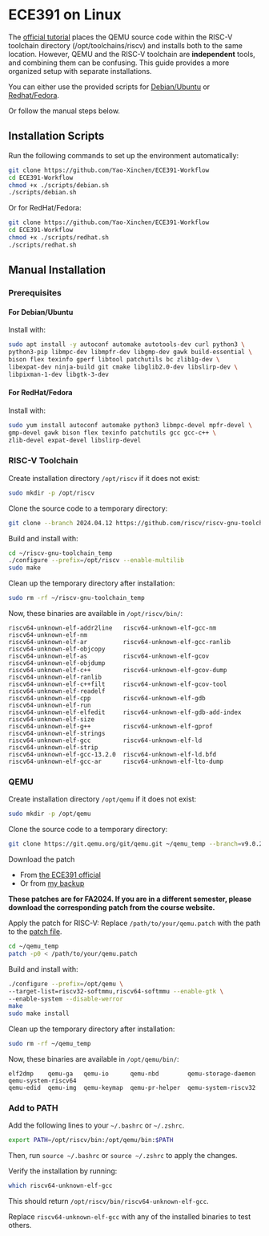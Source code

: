 # ECE391 on Linux

The [official tutorial](https://courses.grainger.illinois.edu/ece391/fa2024/secure/assignments/mp/mp0/mp0_fa24.pdf)
places the QEMU source code within the RISC-V toolchain directory (/opt/toolchains/riscv)
and installs both to the same location.
However, QEMU and the RISC-V toolchain are **independent** tools, and combining them can be confusing.
This guide provides a more organized setup with separate installations.

You can either use the provided scripts for [Debian/Ubuntu](./scripts/debian.sh) or [Redhat/Fedora](./scripts/redhat.sh).

Or follow the manual steps below.

## Installation Scripts

Run the following commands to set up the environment automatically:

```sh
git clone https://github.com/Yao-Xinchen/ECE391-Workflow
cd ECE391-Workflow
chmod +x ./scripts/debian.sh
./scripts/debian.sh
```

Or for RedHat/Fedora:

```sh
git clone https://github.com/Yao-Xinchen/ECE391-Workflow
cd ECE391-Workflow
chmod +x ./scripts/redhat.sh
./scripts/redhat.sh
```

## Manual Installation

### Prerequisites

#### For Debian/Ubuntu

Install with:

```sh
sudo apt install -y autoconf automake autotools-dev curl python3 \
python3-pip libmpc-dev libmpfr-dev libgmp-dev gawk build-essential \
bison flex texinfo gperf libtool patchutils bc zlib1g-dev \
libexpat-dev ninja-build git cmake libglib2.0-dev libslirp-dev \
libpixman-1-dev libgtk-3-dev
```

#### For RedHat/Fedora

Install with:

```sh
sudo yum install autoconf automake python3 libmpc-devel mpfr-devel \
gmp-devel gawk bison flex texinfo patchutils gcc gcc-c++ \
zlib-devel expat-devel libslirp-devel
```

### RISC-V Toolchain

Create installation directory `/opt/riscv` if it does not exist:
```sh
sudo mkdir -p /opt/riscv
```

Clone the source code to a temporary directory:
```sh
git clone --branch 2024.04.12 https://github.com/riscv/riscv-gnu-toolchain ~/riscv-gnu-toolchain_temp
```

Build and install with:
```sh
cd ~/riscv-gnu-toolchain_temp
./configure --prefix=/opt/riscv --enable-multilib
sudo make
```

Clean up the temporary directory after installation:
```sh
sudo rm -rf ~/riscv-gnu-toolchain_temp
```

Now, these binaries are available in `/opt/riscv/bin/`:
```text
riscv64-unknown-elf-addr2line   riscv64-unknown-elf-gcc-nm         riscv64-unknown-elf-nm
riscv64-unknown-elf-ar          riscv64-unknown-elf-gcc-ranlib     riscv64-unknown-elf-objcopy
riscv64-unknown-elf-as          riscv64-unknown-elf-gcov           riscv64-unknown-elf-objdump
riscv64-unknown-elf-c++         riscv64-unknown-elf-gcov-dump      riscv64-unknown-elf-ranlib
riscv64-unknown-elf-c++filt     riscv64-unknown-elf-gcov-tool      riscv64-unknown-elf-readelf
riscv64-unknown-elf-cpp         riscv64-unknown-elf-gdb            riscv64-unknown-elf-run
riscv64-unknown-elf-elfedit     riscv64-unknown-elf-gdb-add-index  riscv64-unknown-elf-size
riscv64-unknown-elf-g++         riscv64-unknown-elf-gprof          riscv64-unknown-elf-strings
riscv64-unknown-elf-gcc         riscv64-unknown-elf-ld             riscv64-unknown-elf-strip
riscv64-unknown-elf-gcc-13.2.0  riscv64-unknown-elf-ld.bfd
riscv64-unknown-elf-gcc-ar      riscv64-unknown-elf-lto-dump
```

### QEMU

Create installation directory `/opt/qemu` if it does not exist:
```sh
sudo mkdir -p /opt/qemu
```

Clone the source code to a temporary directory:
```sh
git clone https://git.qemu.org/git/qemu.git ~/qemu_temp --branch=v9.0.2 --depth 1
```

Download the patch
- From [the ECE391 official](http://courses.grainger.illinois.edu/ece391/fa2024/secure/assignments/mp/mp0/qemu.patch)
- Or from [my backup](./resources/qemu.patch)

**These patches are for FA2024.
If you are in a different semester, please download the corresponding patch from the course website.**

Apply the patch for RISC-V:
Replace `/path/to/your/qemu.patch` with the path to the [patch file](./resources/qemu.patch).
```sh
cd ~/qemu_temp
patch -p0 < /path/to/your/qemu.patch
```

Build and install with:
```sh
./configure --prefix=/opt/qemu \
--target-list=riscv32-softmmu,riscv64-softmmu --enable-gtk \
--enable-system --disable-werror
make
sudo make install
```

Clean up the temporary directory after installation:
```sh
sudo rm -rf ~/qemu_temp
```

Now, these binaries are available in `/opt/qemu/bin/`:
```text
elf2dmp    qemu-ga   qemu-io      qemu-nbd        qemu-storage-daemon  qemu-system-riscv64
qemu-edid  qemu-img  qemu-keymap  qemu-pr-helper  qemu-system-riscv32
```

### Add to PATH

Add the following lines to your `~/.bashrc` or `~/.zshrc`.
```sh
export PATH=/opt/riscv/bin:/opt/qemu/bin:$PATH
```

Then, run `source ~/.bashrc` or `source ~/.zshrc` to apply the changes.

Verify the installation by running:

```sh
which riscv64-unknown-elf-gcc
```

This should return `/opt/riscv/bin/riscv64-unknown-elf-gcc`.

Replace `riscv64-unknown-elf-gcc` with any of the installed binaries to test others.